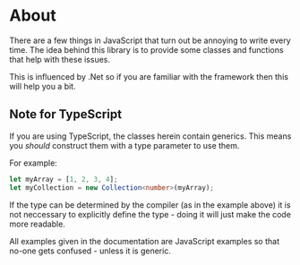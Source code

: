 
# About

There are a few things in JavaScript that turn out be annoying to write
every time. The idea behind this library is to provide some classes and
functions that help with these issues.

This is influenced by .Net so if you are familiar with
the framework then this will help you a bit.

## Note for TypeScript

If you are using TypeScript, the classes herein contain generics. This means
you _should_ construct them with a type parameter to use them.

For example:

```ts
let myArray = [1, 2, 3, 4];
let myCollection = new Collection<number>(myArray);
```

If the type can be determined by the compiler (as in the example above) it
is not neccessary to explicitly define the type - doing it will just make
the code more readable.

All examples given in the documentation are JavaScript examples so that no-one
gets confused - unless it is generic.

